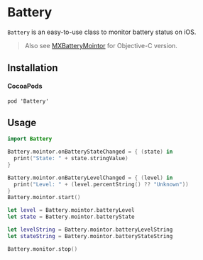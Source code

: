 # Battery

`Battery` is an easy-to-use class to monitor battery status on iOS.

> Also see [MXBatteryMointor](https://github.com/Meniny/MXBatteryMointor-in-Objective-C) for Objective-C version.

## Installation

#### CocoaPods

```
pod 'Battery'
```

## Usage

```swift
import Battery
```

```swift
Battery.mointor.onBatteryStateChanged = { (state) in
  print("State: " + state.stringValue)
}

Battery.mointor.onBatteryLevelChanged = { (level) in
  print("Level: " + (level.percentString() ?? "Unknown"))
}
Battery.mointor.start()
```

```swift
let level = Battery.mointor.batteryLevel
let state = Battery.mointor.batteryState
```

```swift
let levelString = Battery.mointor.batteryLevelString
let stateString = Battery.mointor.batteryStateString
```

```swift
Battery.monitor.stop()
```

